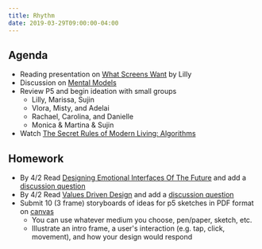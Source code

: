 ```yaml
---
title: Rhythm
date: 2019-03-29T09:00:00-04:00
---
```


## Agenda

- Reading presentation on [What Screens Want](https://prmlg.ht/2V0Ytv6) by Lilly
- Discussion on [Mental Models](https://prmlg.ht/2ur5Pwd)
- Review P5 and begin ideation with small groups
  - Lilly, Marissa, Sujin
  - Vlora, Misty, and Adelai
  - Rachael, Carolina, and Danielle
  - Monica & Martina & Sujin
- Watch [The Secret Rules of Modern Living: Algorithms](https://www.netflix.com/title/80095881)

## Homework

- By 4/2 Read [Designing Emotional Interfaces Of The Future](https://prmlg.ht/2V4Uwpc) and add a [discussion question](https://prmlg.ht/2FIfchk)
- By 4/2 Read [Values Driven Design](https://prmlg.ht/2HKHuds) and add a [discussion question](https://prmlg.ht/2FGtv4G)
- Submit 10 (3 frame) storyboards of ideas for p5 sketches in PDF format on [canvas](https://prmlg.ht/2uye9dq)
  - You can use whatever medium you choose, pen/paper, sketch, etc.
  - Illustrate an intro frame, a user's interaction (e.g. tap, click, movement), and how your design would respond
